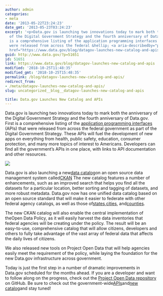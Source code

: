 ```yaml
---
author: admin
categories:
- meta
date: '2013-05-22T23:24:23'
date_gmt: '2013-05-23T03:24:23'
excerpt: '<p>Data.gov is launching two innovations today to mark both the anniversary
  of the Digital Government Strategy and the fourth anniversary of Data.gov. First
  is a comprehensive listing of the application programming interfaces (APIs) that
  were released from across the federal &hellip; <a aria-describedby="post-title-51651"
  href="https://www.data.gov/blog/datagov-launches-new-catalog-and-apis">Continued</a></p>'
guid: http://www.data.gov/?p=51651
id: 51651
link: https://www.data.gov/blog/datagov-launches-new-catalog-and-apis
modified: '2018-10-25T11:48:35'
modified_gmt: '2018-10-25T15:48:35'
permalink: /blog/datagov-launches-new-catalog-and-apis/
redirect_from:
- /meta/datagov-launches-new-catalog-and-apis/
slug: uncategorized__blog__datagov-launches-new-catalog-and-apis

title: Data.gov Launches New Catalog and APIs
---
```


Data.gov is launching two innovations today to mark both the anniversary of the Digital Government Strategy and the fourth anniversary of Data.gov. First is a comprehensive listing of the [application programming interfaces](http://www.data.gov/developers/page/developer-resources) (APIs) that were released from across the federal government as part of the Digital Government Strategy. These APIs will fuel the development of new apps on everything from health, public safety, education, consumer protection, and many more topics of interest to Americans. Developers can find all the government’s APIs in one place, with links to API documentation and other resources.

![](https://s3.amazonaws.com/bsp-ocsit-prod-east-appdata/datagov/wordpress/2013/10/geo3.jpg)

Data.gov is also launching a new[data catalog](http://catalog.data.gov/)on an open source data management system called[CKAN](http://ckan.org/) The new catalog features a number of enhancements, such as an improved search that helps you find all the datasets for a particular location, better sorting and tagging of datasets, and more robust metadata. Data.gov now has one unified data catalog based on an open source standard that will make it easier to federate with other federal agency catalogs, as well as those of[states](http://www.data.gov/states/community/states),[cities](http://www.data.gov/cities/community/cities), and[counties](http://www.data.gov/counties/community/counties).

The new CKAN catalog will also enable the central implementation of theOpen Data Policy, as it will easily harvest the data inventories that federal agencies will be creating under the policy. The result will be an easy-to-use, comprehensive catalog that will allow citizens, developers and others to fully take advantage of the vast array of federal data that affects the daily lives of citizens.

We also released new tools on Project Open Data that will help agencies easily meet the requirement of the policy, while laying the foundation for the new Data.gov infrastructure across government.

Today is just the first step in a number of dramatic improvements in Data.gov scheduled for the months ahead. If you are a developer and want to follow along on the progress, check out the [Project Open Data repository](https://github.com/project-open-data) on GitHub. Be sure to check out the government-wide[APIs](http://www.data.gov/developers/page/developer-resources)and[new catalog](http://catalog.data.gov/)and stay tuned!

